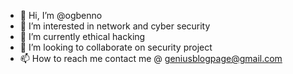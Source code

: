 - 👋 Hi, I’m @ogbenno
- 👀 I’m interested in network and cyber security
- 🌱 I’m currently ethical hacking
- 💞️ I’m looking to collaborate on security project
- 📫 How to reach me contact me @ geniusblogpage@gmail.com

<!---
ogbenno/ogbenno is a ✨ special ✨ repository because its `README.md` (this file) appears on your GitHub profile.
You can click the Preview link to take a look at your changes.
--->
